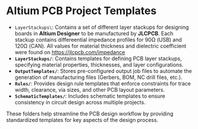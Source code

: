 # Altium PCB Project Templates

- `LayerStackups\`: Contains a set of different layer stackups for designing boards in **Altium Designer** to be manufactured by **JLCPCB**.  Each stackup contains differeential impedance profiles for 90Ω (USB) and 120Ω (CAN).  All values for material thickness and dielectric coefficient were found on https://jlcpcb.com/impedance
- **`LayerStackups/`**: Contains templates for defining PCB layer stackups, specifying material properties, thicknesses, and layer configurations.
- **`OutputTemplates/`**: Stores pre-configured output job files to automate the generation of manufacturing files (Gerbers, BOM, NC drill files, etc.).
- **`Rules/`**: Provides design rule templates that enforce constraints for trace width, clearance, via sizes, and other PCB layout parameters.
- **`SchematicTemplates/`**: Includes schematic templates to ensure consistency in circuit design across multiple projects.

These folders help streamline the PCB design workflow by providing standardized templates for key aspects of the design process.
